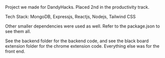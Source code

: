 Project we made for DandyHacks. Placed 2nd in the productivity track. 

Tech Stack:
MongoDB,
Expressjs,
Reactjs,
Nodejs,
Tailwind CSS

Other smaller dependencies were used as well. Refer to the package.json to see them all. 

See the backend folder for the backend code, and see the black board extension folder for the chrome extension code. Everything else was for the front end.
